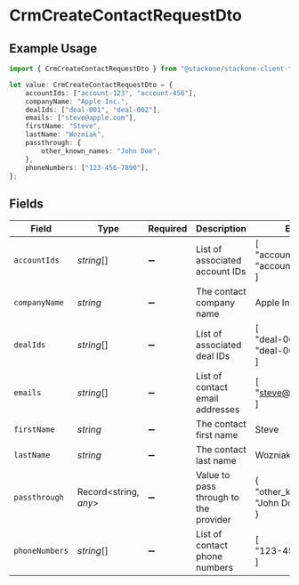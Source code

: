# CrmCreateContactRequestDto

## Example Usage

```typescript
import { CrmCreateContactRequestDto } from "@stackone/stackone-client-ts/sdk/models/shared";

let value: CrmCreateContactRequestDto = {
    accountIds: ["account-123", "account-456"],
    companyName: "Apple Inc.",
    dealIds: ["deal-001", "deal-002"],
    emails: ["steve@apple.com"],
    firstName: "Steve",
    lastName: "Wozniak",
    passthrough: {
        other_known_names: "John Doe",
    },
    phoneNumbers: ["123-456-7890"],
};
```

## Fields

| Field                                 | Type                                  | Required                              | Description                           | Example                               |
| ------------------------------------- | ------------------------------------- | ------------------------------------- | ------------------------------------- | ------------------------------------- |
| `accountIds`                          | *string*[]                            | :heavy_minus_sign:                    | List of associated account IDs        | [<br/>"account-123",<br/>"account-456"<br/>] |
| `companyName`                         | *string*                              | :heavy_minus_sign:                    | The contact company name              | Apple Inc.                            |
| `dealIds`                             | *string*[]                            | :heavy_minus_sign:                    | List of associated deal IDs           | [<br/>"deal-001",<br/>"deal-002"<br/>] |
| `emails`                              | *string*[]                            | :heavy_minus_sign:                    | List of contact email addresses       | [<br/>"steve@apple.com"<br/>]         |
| `firstName`                           | *string*                              | :heavy_minus_sign:                    | The contact first name                | Steve                                 |
| `lastName`                            | *string*                              | :heavy_minus_sign:                    | The contact last name                 | Wozniak                               |
| `passthrough`                         | Record<string, *any*>                 | :heavy_minus_sign:                    | Value to pass through to the provider | {<br/>"other_known_names": "John Doe"<br/>} |
| `phoneNumbers`                        | *string*[]                            | :heavy_minus_sign:                    | List of contact phone numbers         | [<br/>"123-456-7890"<br/>]            |